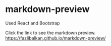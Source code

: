 # markdown-preview
Used React and Bootstrap

Click the link to see the markdown preview. https://fazlibalkan.github.io/markdown-preview/
